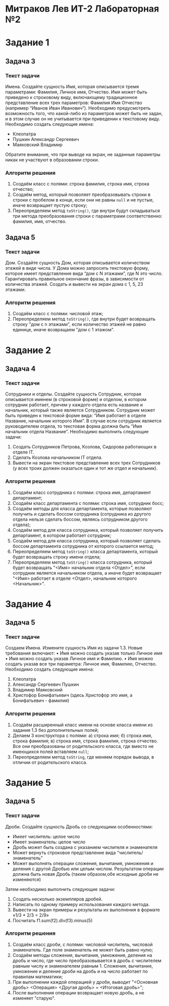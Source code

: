 # Митраков Лев ИТ-2 Лабораторная №2

# Задание 1
## Задача 3
### Текст задачи
Имена.
Создайте сущность Имя, которая описывается тремя параметрами: Фамилия, Личное имя,
Отчество. Имя может быть приведено к строковому виду, включающему традиционное
представление всех трех параметров: Фамилия Имя Отчество (например “Иванов Иван
Иванович”). Необходимо предусмотреть возможность того, что какой-либо из параметров может
быть не задан, и в этом случае он не учитывается при приведении к текстовому виду.
Необходимо создать следующие имена:
- Клеопатра
- Пушкин Александр Сергеевич
- Маяковский Владимир

Обратите внимание, что при выводе на экран, не заданные параметры никак не участвуют в
образовании строки.
### Алгоритм решения
1. Создаём класс с полями: строка фамилия, строка имя, строка отчество;
2. Создаём метод, который позволяет преобразовывать строки в строки с пробелом в конце, если они не равны ```null``` и не пустые, иначе возвращает пустую строку;
3. Переопределяем метод ```toString()```, где внутри будут складываться три метода преобразования строки с параметрами соответственно: фамилия, имя, отчество.

## Задача 5
### Текст задачи
Дом.
Создайте сущность Дом, которая описывается количеством этажей в виде числа. У Дома можно
запросить текстовую форму, которое имеет представление вида “дом с N этажами”, где N это
число. Гарантировать правильное окончание фразы, в зависимости от количества этажей. Создать
и вывести на экран дома с 1, 5, 23 этажами.
### Алгоритм решения
1. Создаём класс с полями: числовой этаж;
2. Переопределяем метод ```toString()```, где внутри будет возвращать строку "дом с n этажами", если количество этажей не равно единице, иначе возвращаем "дом с 1 этажом".

# Задание 2
## Задача 4
### Текст задачи
Сотрудники и отделы.
Создайте сущность Сотрудник, которая описывается именем (в строковой форме) и отделом, в
котором сотрудник работает, причем у каждого отдела есть название и начальник, который
также является Сотрудником. Сотрудник может быть приведен к текстовой форме вида: “Имя
работает в отделе Название, начальник которого Имя”. В случае если сотрудник является
руководителем отдела, то текстовая форма должна быть “Имя начальник отдела Название”.
Необходимо выполнить следующие задачи:
1. Создать Сотрудников Петрова, Козлова, Сидорова работающих в отделе IT.
2. Сделать Козлова начальником IT отдела.
3. Вывести на экран текстовое представление всех трех Сотрудников (у всех троих должен
   оказаться один и тот же отдел и начальник).
### Алгоритм решения
1. Создаём класс сотрудника с полями: строка имя, департамент департамент;
2. Создаём класс департамента с полями: строка имя, сотрудник босс;
3. Создаём методы для класса департамента, которые позволяют получить и сделать боссом сотрудника (сотрудника из другого отдела нельзя сделать боссом, являясь сотрудником другого отдела);
4. Создаём метод для класса сотрудника, который позволяет получить департамент, в котором работает сотрудник;
5. Создаём метод для класса сотрудника, который позволяет сделать боссом департамента сотрудника от которого ссылается метод;
6. Переопределяем метод ```toString()``` класса департамента, который будет возвращать строку имени отдела;
7. Переопределяем метод ```toString()``` класса сотрудника, который будет возвращать "<Имя> начальник отдела <Отдел>", если сотрудник является начальником отдела, а иначе будет возвращает "<Имя> работает в отделе <Отдел>, начальник которого <Начальник>".

# Задание 4
## Задача 5
### Текст задачи
Создаем Имена.
Измените сущность Имя из задачи 1.3. Новые требования включают:
• Имя можно создать указав только Личное имя
• Имя можно создать указав Личное имя и Фамилию.
• Имя можно создать указав все три параметра: Личное имя, Фамилию, Отчество.
Необходимо создать следующие имена:
1. Клеопатра
2. Александр Сергеевич Пушкин
3. Владимир Маяковский
4. Христофор Бонифатьевич (здесь Христофор это имя, а Бонифатьевич - фамилия)
### Алгоритм решения
1. Создаём расширенный класс имени на основе класса имени из задания 1.3 без дополнительных полей;
2. Делаем 3 конструктора с полями:
   а) строка имя;
   б) строка имя, строка фамилия;
   в) строка имя, строка фамилия, строка отчество.
Все они преобразованы от родительского класса, где вместо не имеющихся полей вставляем ```null```;
3. Переопределяем метод ```toString```, где меняем порядок вывода, в отличии от родительского класса.

# Задание 5
## Задача 5
### Текст задачи
Дроби.
Создайте сущность Дробь со следующими особенностями:
- Имеет числитель: целое числo
- Имеет знаменатель: целое число
- Дробь может быть создана с указанием числителя и знаменателя
- Может вернуть строковое представление вида “числитель/знаменатель”
- Может выполнять операции сложения, вычитания, умножения и деления с другой Дробью
или целым числом. Результатом операции должна быть новая Дробь (таким образом,обе
исходные дроби не изменяются)

Затем необходимо выполнить следующие задачи:
1. Создать несколько экземпляров дробей.
2. Написать по одному примеру использования каждого метода.
3. Вывести на экран примеры и результаты их выполнения в формате «1/3 * 2/3 = 2/9»
4. Посчитать f1.sum(f2).div(f3).minus(5)
### Алгоритм решения
1. Создаём класс дроби, с полями: числовой числитель, числовой знаменатель. Где поле знаменатель не может быть равно нулю;
2. Создаём методы сложения, вычитания, умножения, деления на дробь и число, где число преобразовывается в дробь с числителем равным числу и знаменателем равным 1. Сложения, вычитание, умножение и деление дроби на дробь и на число работает по правилам математики;
3. При выполнении каждой операцией у дроби, выводит "<Основная дробь> <Операция> <Другая дробь> = <Итоговая дробь>";
4. После выполнения операции возвращает новую дробь, а не изменяет "старую".
